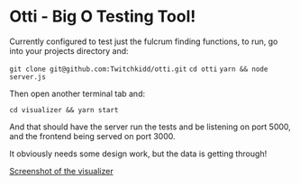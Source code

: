 # Otti - Big O Testing Tool!

Currently configured to test just the fulcrum finding functions, to run, go into your projects directory and:

`git clone git@github.com:Twitchkidd/otti.git`
`cd otti`
`yarn && node server.js`

Then open another terminal tab and:

`cd visualizer && yarn start`

And that should have the server run the tests and be listening on port 5000, and the frontend being served on port 3000.

It obviously needs some design work, but the data is getting through!

[Screenshot of the visualizer]()
